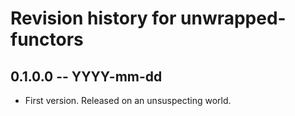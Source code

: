 # Revision history for unwrapped-functors

## 0.1.0.0 -- YYYY-mm-dd

* First version. Released on an unsuspecting world.

